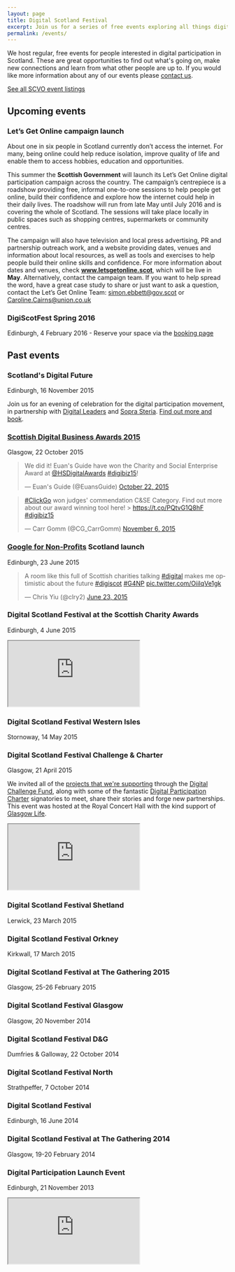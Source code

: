 ```yaml
---
layout: page
title: Digital Scotland Festival
excerpt: Join us for a series of free events exploring all things digital.
permalink: /events/
---
```


We host regular, free events for people interested in digital participation in Scotland. These are great opportunities to find out what's going on, make new connections and learn from what other people are up to. If you would like more information about any of our events please [contact us](/contact/).

<a href="http://www.scvo.org.uk/events" class="btn btn-primary btn-lg">See all SCVO event listings</a>



## Upcoming events

### Let’s Get Online campaign launch

About one in six people in Scotland currently don’t access the internet. For many, being online could help reduce isolation, improve quality of life and enable them to access hobbies, education and opportunities.

This summer the **Scottish Government** will launch its Let’s Get Online digital participation campaign across the country. The campaign’s centrepiece is a roadshow providing free, informal one-to-one sessions to help people get online, build their confidence and explore how the internet could help in their daily lives. The roadshow will run from late May until July 2016 and is covering the whole of Scotland. The sessions will take place locally in public spaces such as shopping centres, supermarkets or community centres. 

The campaign will also have television and local press advertising, PR and partnership outreach work, and a website providing dates, venues and information about local resources, as well as tools and exercises to help people build their online skills and confidence. 
For more information about dates and venues, check **www.letsgetonline.scot**, which will be live in **May**. Alternatively, contact the campaign team. If you want to help spread the word, have a great case study to share or just want to ask a question, contact the Let’s Get Online Team: simon.ebbett@gov.scot or Caroline.Cairns@union.co.uk  


### DigiScotFest Spring 2016 
Edinburgh, 4 February 2016 - Reserve your space via the <a href="http://www.scvo.org.uk/events/digiscot-fest-spring-2016/">booking page</a> 


## Past events

### Scotland's Digital Future
Edinburgh, 16 November 2015

Join us for an evening of celebration for the digital participation movement, in partnership with [Digital Leaders](http://digitalleaders.co.uk/) and [Sopra Steria](http://www.soprasteria.co.uk/en). [Find out more and book](http://digitalleaders.co.uk/dl-local/scotland/).

### [Scottish Digital Business Awards 2015](http://herald-events.com/digitalawards/2015-shortlist/)  
Glasgow, 22 October 2015

<blockquote class="twitter-tweet" lang="en"><p lang="en" dir="ltr">We did it! Euan&#39;s Guide have won the Charity and Social Enterprise Award at <a href="https://twitter.com/HSDigitalAwards">@HSDigitalAwards</a> <a href="https://twitter.com/hashtag/digibiz15?src=hash">#digibiz15</a>!</p>&mdash; Euan&#39;s Guide (@EuansGuide) <a href="https://twitter.com/EuansGuide/status/657302311379816448">October 22, 2015</a></blockquote>
<script async src="//platform.twitter.com/widgets.js" charset="utf-8"></script>

<blockquote class="twitter-tweet" lang="en"><p lang="en" dir="ltr"><a href="https://twitter.com/hashtag/ClickGo?src=hash">#ClickGo</a> won judges&#39; commendation C&amp;SE Category. Find out more about our award winning tool here! &gt; <a href="https://t.co/PQtvG1Q8hF">https://t.co/PQtvG1Q8hF</a> <a href="https://twitter.com/hashtag/digibiz15?src=hash">#digibiz15</a></p>&mdash; Carr Gomm (@CG_CarrGomm) <a href="https://twitter.com/CG_CarrGomm/status/662585469884960768">November 6, 2015</a></blockquote>
<script async src="//platform.twitter.com/widgets.js" charset="utf-8"></script>

### [Google for Non-Profits](https://www.google.com/nonprofits/) Scotland launch
Edinburgh, 23 June 2015

<blockquote class="twitter-tweet" lang="en"><p lang="en" dir="ltr">A room like this full of Scottish charities talking <a href="https://twitter.com/hashtag/digital?src=hash">#digital</a> makes me optimistic about the future <a href="https://twitter.com/hashtag/digiscot?src=hash">#digiscot</a> <a href="https://twitter.com/hashtag/G4NP?src=hash">#G4NP</a> <a href="http://t.co/OiiIqVe1gk">pic.twitter.com/OiiIqVe1gk</a></p>&mdash; Chris Yiu (@clry2) <a href="https://twitter.com/clry2/status/613273857999392768">June 23, 2015</a></blockquote>
<script async src="//platform.twitter.com/widgets.js" charset="utf-8"></script>

### Digital Scotland Festival at the Scottish Charity Awards
Edinburgh, 4 June 2015

<div class="embed-responsive embed-responsive-16by9">
  <iframe class="embed-responsive-item" src="https://www.youtube.com/embed/BiC3KhKTrKE"></iframe>
</div>

### Digital Scotland Festival Western Isles
Stornoway, 14 May 2015

### Digital Scotland Festival Challenge & Charter
Glasgow, 21 April 2015

We invited all of the [projects that we're supporting](/projects) through the [Digital Challenge Fund](/resources/challenge-fund/), along with some of the fantastic [Digital Participation Charter](/charter/) signatories to meet, share their stories and forge new partnerships. This event was hosted at the Royal Concert Hall with the kind support of [Glasgow Life](http://www.glasgowlife.org.uk/Pages/default.aspx).

<div class="embed-responsive embed-responsive-16by9">
  <iframe class="embed-responsive-item" src="https://www.youtube.com/embed/jqvS6WxepNQ"></iframe>
</div>

### Digital Scotland Festival Shetland
Lerwick, 23 March 2015

### Digital Scotland Festival Orkney
Kirkwall, 17 March 2015

### Digital Scotland Festival at The Gathering 2015
Glasgow, 25-26 February 2015

### Digital Scotland Festival Glasgow
Glasgow, 20 November 2014

### Digital Scotland Festival D&G
Dumfries & Galloway, 22 October 2014

### Digital Scotland Festival North
Strathpeffer, 7 October 2014

### Digital Scotland Festival
Edinburgh, 16 June 2014

### Digital Scotland Festival at The Gathering 2014
Glasgow, 19-20 February 2014

### Digital Participation Launch Event
Edinburgh, 21 November 2013

<div class="embed-responsive embed-responsive-16by9">
  <iframe class="embed-responsive-item" src="https://www.youtube.com/embed/cVMGVQMh1iU"></iframe>
</div>

